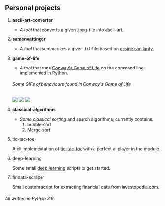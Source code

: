 ## Personal projects

1. **ascii-art-converter**
    
    * *A tool* that converts a given .jpeg-file into ascii-art.

2. **samenvattinger**

    * *A tool* that summarizes a given .txt-file based on [cosine similarity](https://en.wikipedia.org/wiki/Cosine_similarity).

3. **game-of-life**

    * *A tool* that runs [Conway's Game of Life](https://en.wikipedia.org/wiki/Conway%27s_Game_of_Life) on the command line implemented in Python.

    ###### Some GIFs of behaviours found in Conway's Game of Life

    <img src="https://upload.wikimedia.org/wikipedia/commons/e/e5/Gospers_glider_gun.gif"/>

    <img src="https://upload.wikimedia.org/wikipedia/commons/0/07/Game_of_life_pulsar.gif"/>

    <img src="https://upload.wikimedia.org/wikipedia/commons/3/37/Game_of_life_animated_LWSS.gif"/>

4. **classical-algorithms**

    * *Some classical sorting* and search algorithms, currently contains:
        1. bubble-sort
        2. Merge-sort

5. tic-tac-toe

    A cli implementation of [tic-tac-toe](https://en.wikipedia.org/wiki/Tic-tac-toe) with a perfect ai player in the module.

6. deep-learning
    
    Some small [deep learning](https://en.wikipedia.org/wiki/Deep_learning) scripts to get started.  

7. findata-scraper
    
    Small custom script for extracting financial data from investopedia.com.

###### All written in Python 3.6
